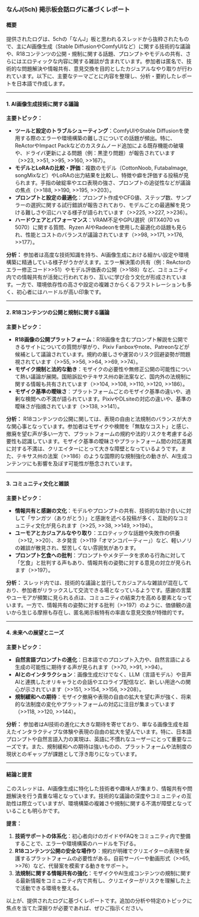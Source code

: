 ### なんJ(5ch) 掲示板会話ログに基づくレポート

#### 概要
提供されたログは、5chの「なんJ」板と思われるスレッドから抜粋されたもので、主にAI画像生成（Stable DiffusionやComfyUIなど）に関する技術的な議論や、R18コンテンツの公開・規制に関する話題、プロンプトやモデルの共有、さらにはエロティックな内容に関する雑談が含まれています。参加者は匿名で、技術的な問題解決や情報共有、意見交換を目的としたカジュアルなやり取りが行われています。以下に、主要なテーマごとに内容を整理し、分析・要約したレポートを日本語で作成します。

---

#### 1. AI画像生成技術に関する議論
**主要トピック：**
- **ツールと設定のトラブルシューティング**：ComfyUIやStable Diffusionを使用する際のエラーや環境構築の難しさについての話題が頻出。特に、ReActorやImpact Packなどのカスタムノード追加による既存機能の破壊や、ドライバ更新による問題（例：黒塗り問題）が報告されています（>>23, >>51, >>95, >>160, >>167）。
- **モデルとLoRAの比較・評価**：複数のモデル（CottonNoob, FutabaImage, songMixなど）やLoRAの出力結果を比較し、特徴や癖を評価する投稿が見られます。手指の破綻率やエロ表現の強さ、プロンプトの追従性などが議論の焦点（>>188, >>190, >>195, >>203）。
- **プロンプトと設定の最適化**：プロンプト作成やCFG値、ステップ数、サンプラーの選択に関する試行錯誤が報告されており、モデルごとの最適解を見つける難しさや沼にハマる様子が語られています（>>225, >>227, >>236）。
- **ハードウェアとパフォーマンス**：VRAM不足やGPU選択（RTX4070 vs 5070）に関する質問、Ryzen AIやRadeonを使用した最適化の話題も見られ、性能とコストのバランスが議論されています（>>98, >>171, >>176, >>177）。

**分析：**
参加者は高度な技術知識を持ち、AI画像生成における細かい設定や環境構築に精通している様子がうかがえます。エラー解決策の共有（例：ReActorのエラー修正コード>>51）やモデル評価表の公開（>>188）など、コミュニティ内での情報共有が活発に行われており、互いに学び合う文化が形成されています。一方で、環境依存性の高さや設定の複雑さからくるフラストレーションも多く、初心者にはハードルが高い印象です。

---

#### 2. R18コンテンツの公開と規制に関する議論
**主要トピック：**
- **R18画像の公開プラットフォーム**：R18画像を含むプロンプト解説を公開できるサイトについての質問が挙がり、Pixiv Fanboxやnote、Patreonなどが候補として議論されています。規約の厳しさや運営のリスク回避姿勢が問題視されています（>>55, >>56, >>64, >>69, >>74）。
- **モザイク規制と法的な動き**：モザイクの必要性や無修正公開の可能性について熱い議論が展開。国賠訴訟やテキサス州の新法案など、国内外の法規制に関する情報も共有されています（>>104, >>108, >>110, >>120, >>186）。
- **モザイク基準の曖昧さ**：プラットフォームごとのモザイク基準の違いや、過剰な検閲への不満が語られています。PixivやDLsiteの対応の違いや、基準の曖昧さが指摘されています（>>138, >>141）。

**分析：**
R18コンテンツの公開に関しては、表現の自由と法規制のバランスが大きな関心事となっています。参加者はモザイクや検閲を「無駄なコスト」と感じ、撤廃を望む声が多い一方で、プラットフォームの規約や法的リスクを考慮する必要性も認識しています。モザイク基準の曖昧さやプラットフォーム間の対応差異に対する不満は、クリエイターにとって大きな障壁となっているようです。また、テキサス州の法案（>>186）のような国際的な規制強化の動きが、AI生成コンテンツにも影響を及ぼす可能性が懸念されています。

---

#### 3. コミュニティ文化と雑談
**主要トピック：**
- **情報共有と感謝の文化**：モデルやプロンプトの共有、技術的な助け合いに対して「サンガツ（ありがとう）」と感謝を述べる投稿が多く、互助的なコミュニティ文化が見られます（>>25, >>38, >>149, >>194）。
- **ユーモアとカジュアルなやり取り**：エロティックな話題や失敗作の供養（>>12, >>20）、ネタ発言（>>119「オマンコパーティー」）など、軽いノリの雑談が散見され、堅苦しくない雰囲気があります。
- **プロンプト乞食への批判**：プロンプトやメタデータを求める行為に対して「乞食」と批判する声もあり、情報共有の姿勢に対する意見の対立が見られます（>>197）。

**分析：**
スレッド内では、技術的な議論と並行してカジュアルな雑談が混在しており、参加者がリラックスして交流できる場となっているようです。感謝の言葉やユーモアが頻繁に見られる点は、コミュニティの結束力を高める要素となっています。一方で、情報共有の姿勢に対する批判（>>197）のように、価値観の違いから生じる摩擦も存在し、匿名掲示板特有の率直な意見交換が特徴的です。

---

#### 4. 未来への展望とニーズ
**主要トピック：**
- **自然言語プロンプトの進化**：日本語でのプロンプト入力や、自然言語による生成の可能性に期待する声が見られます（>>70, >>91, >>94）。
- **AIとのインタラクション**：画像生成だけでなく、LLM（言語モデル）や音声AIと連携したオリキャラとの会話やエロライブ配信など、新しい用途への関心が示されています（>>151, >>154, >>156, >>208）。
- **規制緩和への期待**：モザイク撤廃や表現の自由の拡大を望む声が強く、将来的な法制度の変化やプラットフォームの対応に注目が集まっています（>>118, >>120, >>144）。

**分析：**
参加者はAI技術の進化に大きな期待を寄せており、単なる画像生成を超えたインタラクティブな体験や表現の自由の拡大を望んでいます。特に、日本語プロンプトや自然言語入力の実現は、英語に不慣れなユーザーにとって重要なニーズです。また、規制緩和への期待は強いものの、プラットフォームや法制度の現状とのギャップが課題として浮き彫りになっています。

---

#### 結論と提言
このスレッドは、AI画像生成に特化した技術者や趣味人が集まり、情報共有や問題解決を行う貴重な場となっています。技術的な議論の深度やコミュニティの互助性は際立っていますが、環境構築の複雑さや規制に関する不満が障壁となっていることも明らかです。

**提言：**
1. **技術サポートの体系化**：初心者向けのガイドやFAQをコミュニティ内で整備することで、エラーや環境構築のハードルを下げる。
2. **R18コンテンツ公開の安全な場作り**：規約が明確でクリエイターの表現を保護するプラットフォームの必要性がある。自前サーバーや動画形式（>>65, >>76）など、代替案を模索する動きをサポート。
3. **法規制に関する情報共有の強化**：モザイクやAI生成コンテンツの規制に関する最新情報をコミュニティ内で共有し、クリエイターがリスクを理解した上で活動できる環境を整える。

以上が、提供されたログに基づくレポートです。追加の分析や特定のトピックに焦点を当てた深掘りが必要であれば、ぜひご指示ください。